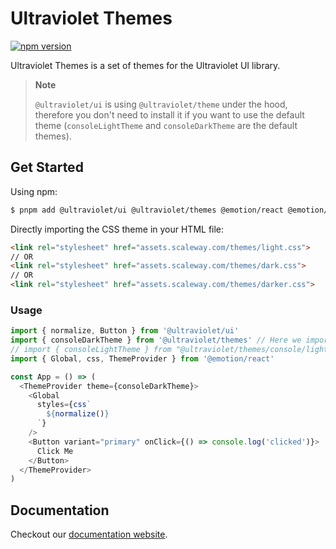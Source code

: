 # Ultraviolet Themes

[![npm version](https://badge.fury.io/js/%40ultraviolet%2Fthemes.svg)](https://badge.fury.io/js/%40ultraviolet%2Fthemes)

Ultraviolet Themes is a set of themes for the Ultraviolet UI library.

> **Note**
>
> `@ultraviolet/ui` is using `@ultraviolet/theme` under the hood, therefore you don't need to install it if you want to use the default theme (`consoleLightTheme` and `consoleDarkTheme` are the default themes).

## Get Started

Using npm:

```sh
$ pnpm add @ultraviolet/ui @ultraviolet/themes @emotion/react @emotion/styled
```

Directly importing the CSS theme in your HTML file:

```html
<link rel="stylesheet" href="assets.scaleway.com/themes/light.css"> 
// OR
<link rel="stylesheet" href="assets.scaleway.com/themes/dark.css"> 
// OR 
<link rel="stylesheet" href="assets.scaleway.com/themes/darker.css"> 
```

### Usage

```js
import { normalize, Button } from '@ultraviolet/ui'
import { consoleDarkTheme } from '@ultraviolet/themes' // Here we import the theme we want to use
// import { consoleLightTheme } from "@ultraviolet/themes/console/light" // Alternatively you can directly import the light theme if your bundler doesn't have tree-shaking capabilities
import { Global, css, ThemeProvider } from '@emotion/react'

const App = () => (
  <ThemeProvider theme={consoleDarkTheme}>
    <Global
      styles={css`
        ${normalize()}
      `}
    />
    <Button variant="primary" onClick={() => console.log('clicked')}>
      Click Me
    </Button>
  </ThemeProvider>
)
```

## Documentation

Checkout our [documentation website](https://storybook.ultraviolet.scaleway.com/).
